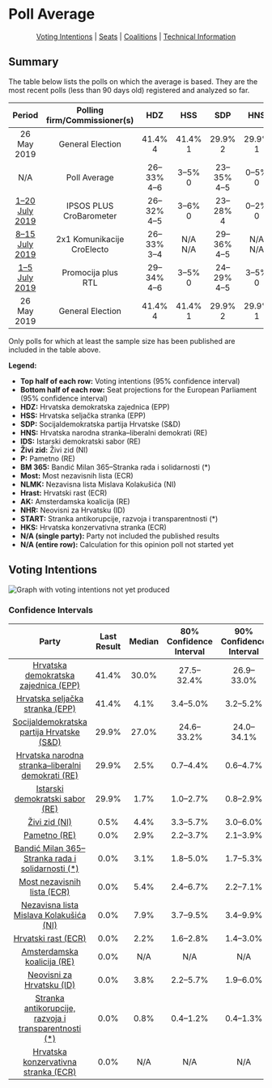 # Poll Average

<p align="center"><a href="#voting-intentions">Voting Intentions</a> | <a href="#seats">Seats</a> | <a href="#coalitions">Coalitions</a> | <a href="#technical-information">Technical Information</a></p>

## Summary

The table below lists the polls on which the average is based. They are the most recent polls (less than 90 days old) registered and analyzed so far.

| Period     | Polling firm/Commissioner(s) | HDZ | HSS | SDP | HNS | IDS | Živi zid | P | BM 365 | Most | NLMK | Hrast | AK | NHR | START | HKS |
|:----------:|:----------------------------:|:--:|:--:|:--:|:--:|:--:|:--:|:--:|:--:|:--:|:--:|:--:|:--:|:--:|:--:|:--:|
| 26 May 2019 | General Election | 41.4% <br> 4 | 41.4% <br> 1 | 29.9% <br> 2 | 29.9% <br> 1 | 29.9% <br> 1 | 0.5% <br> 0 | 0.0% <br> 0 | 0.0% <br> 0 | 0.0% <br> 0 | 0.0% <br> 0 | 0.0% <br> 0 | 0.0% <br> 0 | 0.0% <br> 0 | 0.0% <br> 0 | 0.0% <br> 0 |
| N/A | Poll Average | 26–33% <br> 4–6 | 3–5% <br> 0 | 23–35% <br> 4–5 | 0–5% <br> 0 | 1–3% <br> 0 | 3–6% <br> 0–1 | 2–4% <br> 0 | 2–6% <br> 0 | 2–7% <br> 0–1 | 3–10% <br> 0–1 | 1–3% <br> 0 | N/A <br> N/A | 2–6% <br> 0–1 | 0–2% <br> 0 | N/A <br> N/A |
| [1–20 July 2019](2019-07-20-IPSOSPLUS.html) | IPSOS PLUS <br> CroBarometer | 26–32% <br> 4–5 | 3–6% <br> 0 | 23–28% <br> 4 | 0–2% <br> 0 | 1–3% <br> 0 | 3–5% <br> 0–1 | 2–4% <br> 0 | 3–6% <br> 0 | 5–8% <br> 0–1 | 6–10% <br> 1 | 1–3% <br> 0 | N/A <br> N/A | 2–4% <br> 0 | 0–1% <br> 0 | N/A <br> N/A |
| [8–15 July 2019](2019-07-15-2x1Komunikacije.html) | 2x1 Komunikacije <br> CroElecto | 26–33% <br> 3–4 | N/A <br> N/A | 29–36% <br> 4–5 | N/A <br> N/A | 1–2% <br> 0 | 3–5% <br> 0 | N/A <br> N/A | N/A <br> N/A | 2–4% <br> 0 | 3–6% <br> 0 | N/A <br> N/A | N/A <br> N/A | 3–5% <br> 0 | N/A <br> N/A | N/A <br> N/A |
| [1–5 July 2019](2019-07-05-Promocijaplus.html) | Promocija plus <br> RTL | 29–34% <br> 4–6 | 3–5% <br> 0 | 24–29% <br> 4–5 | 3–5% <br> 0 | N/A <br> N/A | 4–7% <br> 0–1 | N/A <br> N/A | 1–3% <br> 0 | 5–7% <br> 0–1 | 7–11% <br> 1 | 2–3% <br> 0 | N/A <br> N/A | 4–7% <br> 0–1 | N/A <br> N/A | N/A <br> N/A |
| 26 May 2019 | General Election | 41.4% <br> 4 | 41.4% <br> 1 | 29.9% <br> 2 | 29.9% <br> 1 | 29.9% <br> 1 | 0.5% <br> 0 | 0.0% <br> 0 | 0.0% <br> 0 | 0.0% <br> 0 | 0.0% <br> 0 | 0.0% <br> 0 | 0.0% <br> 0 | 0.0% <br> 0 | 0.0% <br> 0 | 0.0% <br> 0 |

Only polls for which at least the sample size has been published are included in the table above.

**Legend:**
+ **Top half of each row:** Voting intentions (95% confidence interval)
+ **Bottom half of each row:** Seat projections for the European Parliament (95% confidence interval)
+ **HDZ:** Hrvatska demokratska zajednica (EPP)
+ **HSS:** Hrvatska seljačka stranka (EPP)
+ **SDP:** Socijaldemokratska partija Hrvatske (S&D)
+ **HNS:** Hrvatska narodna stranka–liberalni demokrati (RE)
+ **IDS:** Istarski demokratski sabor (RE)
+ **Živi zid:** Živi zid (NI)
+ **P:** Pametno (RE)
+ **BM 365:** Bandić Milan 365–Stranka rada i solidarnosti (*)
+ **Most:** Most nezavisnih lista (ECR)
+ **NLMK:** Nezavisna lista Mislava Kolakušića (NI)
+ **Hrast:** Hrvatski rast (ECR)
+ **AK:** Amsterdamska koalicija (RE)
+ **NHR:** Neovisni za Hrvatsku (ID)
+ **START:** Stranka antikorupcije, razvoja i transparentnosti (*)
+ **HKS:** Hrvatska konzervativna stranka (ECR)
+ **N/A (single party):** Party not included the published results
+ **N/A (entire row):** Calculation for this opinion poll not started yet

## Voting Intentions

![Graph with voting intentions not yet produced](average-2019-07-31.png "Voting Intentions")

### Confidence Intervals

| Party | Last Result | Median | 80% Confidence Interval | 90% Confidence Interval | 95% Confidence Interval | 99% Confidence Interval |
|:-----:|:-----------:|:------:|:-----------------------:|:-----------------------:|:-----------------------:|:-----------------------:|
| <a href="#hrvatska-demokratska-zajednica-(epp)">Hrvatska demokratska zajednica (EPP)</a> | 41.4% | 30.0% | 27.5–32.4% |26.9–33.0% | 26.4–33.4% | 25.4–34.4% |
| <a href="#hrvatska-seljačka-stranka-(epp)">Hrvatska seljačka stranka (EPP)</a> | 41.4% | 4.1% | 3.4–5.0% |3.2–5.2% | 3.0–5.4% | 2.7–5.9% |
| <a href="#socijaldemokratska-partija-hrvatske-(s&d)">Socijaldemokratska partija Hrvatske (S&D)</a> | 29.9% | 27.0% | 24.6–33.2% |24.0–34.1% | 23.4–34.8% | 22.4–36.1% |
| <a href="#hrvatska-narodna-stranka–liberalni-demokrati-(re)">Hrvatska narodna stranka–liberalni demokrati (RE)</a> | 29.9% | 2.5% | 0.7–4.4% |0.6–4.7% | 0.5–4.9% | 0.4–5.4% |
| <a href="#istarski-demokratski-sabor-(re)">Istarski demokratski sabor (RE)</a> | 29.9% | 1.7% | 1.0–2.7% |0.8–2.9% | 0.7–3.1% | 0.6–3.6% |
| <a href="#živi-zid-(ni)">Živi zid (NI)</a> | 0.5% | 4.4% | 3.3–5.7% |3.0–6.0% | 2.8–6.3% | 2.5–6.8% |
| <a href="#pametno-(re)">Pametno (RE)</a> | 0.0% | 2.9% | 2.2–3.7% |2.1–3.9% | 1.9–4.1% | 1.7–4.6% |
| <a href="#bandić-milan-365–stranka-rada-i-solidarnosti-(*)">Bandić Milan 365–Stranka rada i solidarnosti (*)</a> | 0.0% | 3.1% | 1.8–5.0% |1.7–5.3% | 1.5–5.6% | 1.3–6.1% |
| <a href="#most-nezavisnih-lista-(ecr)">Most nezavisnih lista (ECR)</a> | 0.0% | 5.4% | 2.4–6.7% |2.2–7.1% | 2.0–7.4% | 1.6–8.0% |
| <a href="#nezavisna-lista-mislava-kolakušića-(ni)">Nezavisna lista Mislava Kolakušića (NI)</a> | 0.0% | 7.9% | 3.7–9.5% |3.4–9.9% | 3.1–10.2% | 2.7–10.8% |
| <a href="#hrvatski-rast-(ecr)">Hrvatski rast (ECR)</a> | 0.0% | 2.2% | 1.6–2.8% |1.4–3.0% | 1.3–3.2% | 1.1–3.5% |
| <a href="#amsterdamska-koalicija-(re)">Amsterdamska koalicija (RE)</a> | 0.0% | N/A | N/A |N/A | N/A | N/A |
| <a href="#neovisni-za-hrvatsku-(id)">Neovisni za Hrvatsku (ID)</a> | 0.0% | 3.8% | 2.2–5.7% |1.9–6.0% | 1.8–6.3% | 1.5–6.8% |
| <a href="#stranka-antikorupcije,-razvoja-i-transparentnosti-(*)">Stranka antikorupcije, razvoja i transparentnosti (*)</a> | 0.0% | 0.8% | 0.4–1.2% |0.4–1.3% | 0.3–1.5% | 0.2–1.8% |
| <a href="#hrvatska-konzervativna-stranka-(ecr)">Hrvatska konzervativna stranka (ECR)</a> | 0.0% | N/A | N/A |N/A | N/A | N/A |

